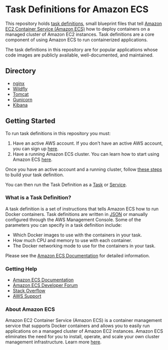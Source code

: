# Task Definitions for Amazon ECS
This repository holds [task definitions](#what-is-a-task-definition), small blueprint files that tell [Amazon EC2 Container Service (Amazon ECS)](https://aws.amazon.com/ecs) how to deploy containers on a managed cluster of Amazon EC2 instances. Task definitions are a core component of using Amazon ECS to run containerized applications.

The task definitions in this repository are for popular applications whose code images are publicly available, well-documented, and maintained.

## Directory
 * [nginx](/nginx)
 * [Wildfly](/wildfly)
 * [Tomcat](/tomcat)
 * [Gunicorn](/gunicorn)
 * [Kibana](/kibana)

## Getting Started
To run task definitions in this repository you must:
1. Have an active AWS account. If you don't have an active AWS account, you can sign up [here](https://portal.aws.amazon.com/billing/signup#/start).
2. Have a running Amazon ECS cluster. You can learn how to start using Amazon ECS [here](https://aws.amazon.com/ecs/getting-started/).

Once you have an active account and a running cluster, follow [these steps](http://docs.aws.amazon.com/AmazonECS/latest/developerguide/create-task-definition.html) to build your task definition.

You can then run the Task Definition as a [Task](http://docs.aws.amazon.com/AmazonECS/latest/developerguide/scheduling_tasks.html) or [Service](http://docs.aws.amazon.com/AmazonECS/latest/developerguide/ecs_services.html).

### What is a Task Definition?
A task definition is a set of instructions that tells Amazon ECS how to run Docker containers. Task definitions are written in [JSON](http://www.json.org/) or manually configured through the AWS Management Console. Some of the parameters you can specify in a task definition include:

* Which Docker images to use with the containers in your task.
* How much CPU and memory to use with each container.
* The Docker networking mode to use for the containers in your task.

Please see the [Amazon ECS Documentation](http://docs.aws.amazon.com/AmazonECS/latest/developerguide/task_definitions.html) for detailed information.

### Getting Help
* [Amazon ECS Documentation](http://docs.aws.amazon.com/AmazonECS/latest/developerguide/Welcome.html)
* [Amazon ECS Developer Forum](https://forums.aws.amazon.com/forum.jspa?forumID=187)
* [Stack Overflow](https://stackoverflow.com/questions/tagged/amazon-ecs)
* [AWS Support](https://aws.amazon.com/premiumsupport/)

### About Amazon ECS
Amazon EC2 Container Service (Amazon ECS) is a container management service that supports Docker containers and allows you to easily run applications on a managed cluster of Amazon EC2 instances. Amazon ECS eliminates the need for you to install, operate, and scale your own cluster management infrastructure. Learn more [here](https://aws.amazon.com/ecs).
